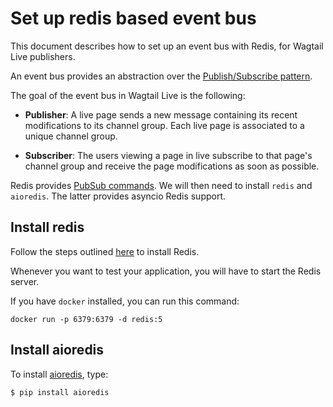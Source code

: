 # Set up redis based event bus

This document describes how to set up an event bus with Redis, for Wagtail Live publishers.

An event bus provides an abstraction over the [Publish/Subscribe pattern](https://en.wikipedia.org/wiki/Publish-subscribe_pattern).

The goal of the event bus in Wagtail Live is the following:

- **Publisher**: A live page sends a new message containing its recent modifications to its channel group. Each live page is associated to a unique channel group.

- **Subscriber**: The users viewing a page in live subscribe to that page's channel group and receive the page modifications as soon as possible.

Redis provides [PubSub commands](https://redis.io/topics/pubsub).
We will then need to install `redis` and `aioredis`. The latter provides asyncio Redis support.

## Install redis

Follow the steps outlined [here](https://redis.io/topics/quickstart) to install Redis.

Whenever you want to test your application, you will have to start the Redis server.

If you have `docker` installed, you can run this command:
```console
docker run -p 6379:6379 -d redis:5
```

## Install aioredis

To install [aioredis](https://github.com/aio-libs/aioredis-py), type:
```console
$ pip install aioredis
```
